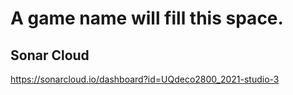 # A game name will fill this space.

## Sonar Cloud
https://sonarcloud.io/dashboard?id=UQdeco2800_2021-studio-3
